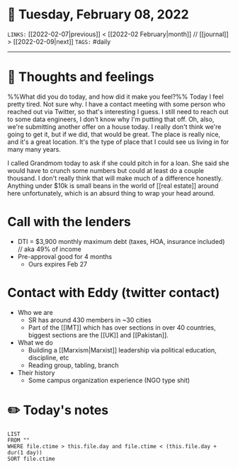 # 📅 Tuesday, February 08, 2022
`LINKS:` [[2022-02-07|previous]] < [[2022-02 February|month]] // [[journal]] > [[2022-02-09|next]] 
`TAGS:` #daily

---
# 💭 Thoughts and feelings
%%What did you do today, and how did it make you feel?%%
Today I feel pretty tired. Not sure why. I have a contact meeting with some person who reached out via Twitter, so that's interesting I guess. I still need to reach out to some data engineers, I don't know why I'm putting that off. Oh, also, we're submitting another offer on a house today. I really don't think we're going to get it, but if we did, that would be great. The place is really nice, and it's a great location. It's the type of place that I could see us living in for many many years. 

I called Grandmom today to ask if she could pitch in for a loan. She said she would have to crunch some numbers but could at least do a couple thousand. I don't really think that will make much of a difference honestly. Anything under $10k is small beans in the world of [[real estate]] around here unfortunately, which is an absurd thing to wrap your head around.

# Call with the lenders
- DTI = $3,900 monthly maximum debt (taxes, HOA, insurance included) // aka 49% of income
- Pre-approval good for 4 months
	- Ours expires Feb 27

# Contact with Eddy (twitter contact)
- Who we are
	- SR has around 430 members in ~30 cities
	- Part of the [[IMT]] which has over sections in over 40 countries, biggest sections are the [[UK]] and [[Pakistan]]. 
- What we do
	- Building a [[Marxism|Marxist]] leadership via political education, discipline, etc
	- Reading group, tabling, branch
- Their history
	- Some campus organization experience (NGO type shit)

# ✏️ Today's notes
```dataview
LIST 
FROM ""
WHERE file.ctime > this.file.day and file.ctime < (this.file.day + dur(1 day))
SORT file.ctime
```
